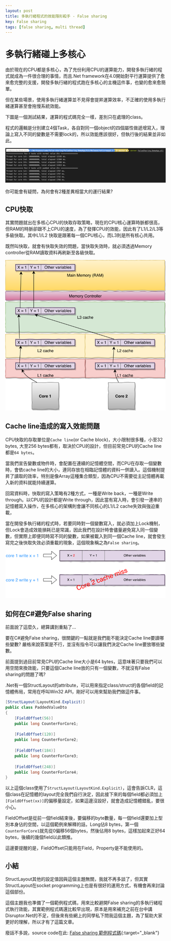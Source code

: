 ```yaml
---
layout: post
title: 多執行緒程式的效能隱形殺手 - False sharing
key: False sharing
tags: [false sharing, multi thread]
---
```

# 多執行緒碰上多核心

由於現在的CPU都是多核心，為了充份利用CPU的運算能力，開發多執行緒的程式就成為一件很合理的事情，而且.Net framework在4.0開始對平行運算提供了愈來愈完整的支援，開發多執行緒的程式跑在多核心的主機這件事，也變的愈來愈簡單。

但在某些場景，使用多執行緒運算並不見得會提昇運算效率，不正確的使用多執行緒運算甚至會拖慢系統效能。
<!--more-->
下圖是一個測試結果，運算的程式碼完全一樣，差別只在處理的class。

程式的邏輯是分別建立4個Task，各自對同一個object的四個屬性做遞增寫入，理論上寫入不同的變數是不需要lock的，所以效能應該很好，但執行後的結果並非如此。

![false-sharing-comparison](/assets/images/false-sharing-comparison.png)

你可能會有疑問，為何會有2種差異相當大的運行結果?

## CPU快取

其實問題就出在多核心CPU的快取存取策略，現在的CPU核心運算時脈都很高，但RAM的時脈卻跟不上CPU的速度，為了發揮CPU的效能，因此有了L1/L2/L3等多級快取。其中L1/L2 快取是跟著每一個CPU核心，而L3則是所有核心共用。

既然叫快取，就會有快取失效的問題，當快取失效時，就必須透過Memory controller從RAM讀取資料再刷新至各級快取。

![CPU Cache](/assets/images/cpu-cache.png)

## Cache line造成的寫入效能問題

CPU快取的存取單位是`Cache line`(or Cache block)，大小限制很多種，小至32 bytes, 大至256 bytes都有，取決於CPU的設計，但目前常見CPU的Cache line都是`64 bytes`。

當我們宣告變數或物件時，會配置在連續的記憶體空間，而CPU在存取一個變數時，會依cache line的大小，連同存放在相臨記憶體的資料一併讀入。這個機制提昇了讀取的效率，特別是像Array這種集合類型，因為CPU不需要從主記憶體再載入新的資料就能持續運算。

回寫資料時，快取的寫入策略有2種方式，一種是Write back，一種是Write through。以CPU的設計都是Write through，因此當有寫入時，會引發一連串的記憶體寫入操作，在多核心的架構則會讓不同核心的L1/L2 cache失效與強迫重載，

當在開發多執行緒的程式時，若要同時對一個變數寫入，就必須加上Lock機制，但Lock會造成效能損耗已是常識，因此我們在設計時會儘量避免寫入同一個變數，但實際上即便同時寫不同的變數，如果被載入到同一個Cache line，就會發生寫完之後快取失效必須重載的現象，這個現象稱之為`False sharing`。

![CPU Cache miss](/assets/images/cacheline-cache-miss.png)

## 如何在C#避免False sharing

前面說了這麼久，總算講到重點了…

要在C#避免False sharing，很關鍵的一點就是我們能不能決定Cache line要讀哪些變數? 嚴格來說答案是不行，並沒有指令可以讓我們決定Cache line要放哪些變數。

前面提到過目前常見CPU的Cache line大小是64 bytes，這意味著只要我們可以用空間來換效能，只要這個Cache line放的只有一個變數，不就沒有False sharing的問題了嗎?

.Net有一個StructLayout的attribute，可以用來指定class/struct的各個field的記憶體佈局，常用在呼叫Win32 API，剛好可以用來幫助我們做這件事。

```csharp
[StructLayout(LayoutKind.Explicit)]
public class PaddedValueDto
{
    [FieldOffset(56)]
    public long CounterForCore1;
    
    [FieldOffset(120)]
    public long CounterForCore2;
    
    [FieldOffset(184)]
    public long CounterForCore3;
    
    [FieldOffset(248)]
    public long CounterForCore4;
}
```

以上這個class使用了`StructLayout(LayoutKind.Explicit)`，這會告訴CLR，這個class在記憶體的layout完全我們自行決定，因此接下來的每個field都必須加上`[FieldOffset(xx)]`的偏移量設定，如果這邊沒設好，就會造成記憶體錯亂，要很小心。

FieldOffset是從前一個field結束後，要偏移的byte數量，每一個field還要加上型別本身佔的空間，以這個範例來解釋的話，Long佔8 bytes，第一個`CounterForCore1`就先從0偏移56個bytes，然後佔用8 bytes，這樣加起來正好64 bytes，後續的幾個field以此類推。

這邊要提醒的是，FieldOffset只能用在Field，Property是不能使用的。

## 小結

StructLayout其他的設定值因與這個主題無關，我就不再多談了，但其實StructLayout在socket programming上也是有很好的運用方式，有機會再來討論這個部份。

這個主題我也準備了一個範例程式碼，用來比較避開False sharing的多執行緒程式執行效能，其實範例程式碼還比較早出現，原本是用來補充之前在台中講Disruptor.Net的不足，但後來有些網上的同學私下問我這個主題，為了幫助大家更好的理解，所以才有了這篇文章。

廢話不多說，source code在此: [False sharing 範例程式碼](https://github.com/jed1978/false-sharing){:target="_blank"}